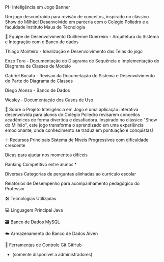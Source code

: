PI- Inteligência em Jogo Banner

Um jogo descontraído para revisão de conceitos, inspirado no clássico Show do Milhão!
Desenvolvido em parceria com o Colégio Poliedro e a faculdade Instituto Maua de Tecnologia

👥 Equipe de Desenvolvimento
Guilherme Guerreiro - Arquitetura do Sistema e Integração com o Banco de dados

Thiago Monteiro - Idealização e Desenvolvimento das Telas do jogo

Enzo Toro - Documentação do Diagrama de Sequência e Implementação do Diagrama de Classes de Modelo

Gabriel Bocato - Revisao da Documetação do Sistema e Desenvolvimento de Parte do Diagrama de Classes

Diego Alonso - Banco de Dados

Wesley - Documentação dos Casos de Uso

🎯 Sobre o Projeto
Inteligência em Jogo é uma aplicação interativa desenvolvida para alunos do Colégio Poliedro revisarem conceitos acadêmicos de forma divertida e desafiadora. Inspirado no clássico "Show do Milhão", este jogo transforma o aprendizado em uma experiência emocionante, onde conhecimento se traduz em pontuação e conquistas!

✨ Recursos Principais
Sistema de Níveis Progressivos com dificuldade crescente

Dicas para ajudar nos momentos difíceis

Ranking Competitivo entre alunos *

Diversas Categorias de perguntas alinhadas ao currículo escolar

Relatórios de Desempenho para acompanhamento pedagógico do Professor

🛠️ Tecnologias Utilizadas

💻 Linguagem Principal
Java

🗃️ Banco de Dados
MySQL

☁️ Armazenamento do Banco de Dados
Aiven

🧰 Ferramentas de Controle
Git
GitHub

* (somente disponível a administradores)
